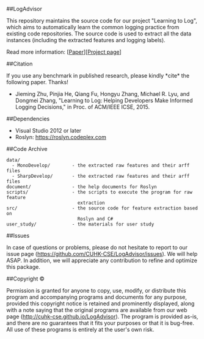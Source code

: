 ##LogAdvisor

This repository maintains the source code for our project "Learning to Log", which aims to automatically learn the common logging practice from existing code repositories. The source code is used to extract all the data instances (including the extracted features and logging labels).

Read more information: [[Paper](http://jiemingzhu.github.io/pub/jmzhu_icse2015.pdf)][[Project page](http://cuhk-cse.github.io/LogAdvisor)]


##Citation

If you use any benchmark in published research, please kindly \*cite* the following paper. Thanks!

- Jieming Zhu, Pinjia He, Qiang Fu, Hongyu Zhang, Michael R. Lyu, and Dongmei Zhang, "Learning to Log: Helping Developers Make Informed Logging Decisions," in Proc. of ACM/IEEE ICSE, 2015.


##Dependencies

- Visual Studio 2012 or later
- Roslyn: https://roslyn.codeplex.com


##Code Archive

```
data/
  - MonoDevelop/        - the extracted raw features and their arff files
  - SharpDevelop/       - the extracted raw features and their arff files
document/               - the help documents for Roslyn
scripts/                - the scripts to execute the program for raw feature 
                          extraction 
src/                    - the source code for feature extraction based on 
                          Roslyn and C#
user_study/             - the materials for user study
```
	  

##Issues

In case of questions or problems, please do not hesitate to report to our 
issue page (https://github.com/CUHK-CSE/LogAdvisor/issues). We will help ASAP. 
In addition, we will appreciate any contribution to refine and optimize this 
package.


##Copyright &copy;

Permission is granted for anyone to copy, use, modify, or distribute this program and accompanying programs and documents for any purpose, provided this copyright notice is retained and prominently displayed, along with a note saying that the original programs are available from our web page (http://cuhk-cse.github.io/LogAdvisor). The program is provided as-is, and there are no guarantees that it fits your purposes or that it is bug-free. All use of these programs is entirely at the user's own risk.	  
